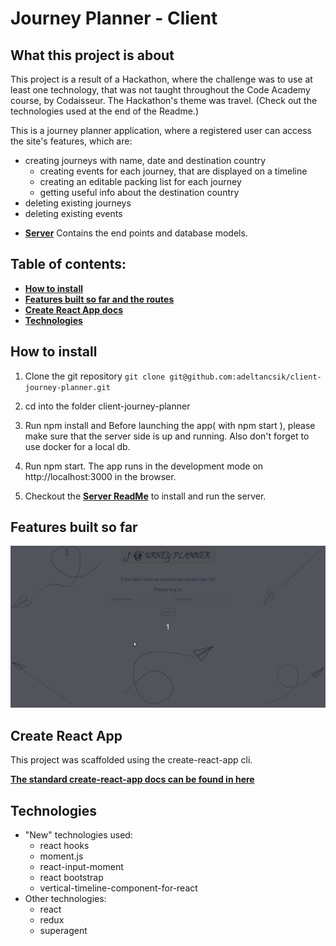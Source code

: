 # Journey Planner - Client

## What this project is about

This project is a result of a Hackathon, where the challenge was to use at least one technology, that was not taught throughout the Code Academy course, by Codaisseur.
The Hackathon's theme was travel.
(Check out the technologies used at the end of the Readme.)

This is a journey planner application, where a registered user can access the site's features, which are:

- creating journeys with name, date and destination country
  - creating events for each journey, that are displayed on a timeline
  - creating an editable packing list for each journey
  - getting useful info about the destination country
- deleting existing journeys
- deleting existing events

* **[Server](https://github.com/adeltancsik/server-journey-planner)**
  Contains the end points and database models.

## Table of contents:

- **[How to install](#how-to-install)**
- **[Features built so far and the routes](#features-built-so-far)**
- **[Create React App docs](#create-react-app)**
- **[Technologies](#technologies)**

## How to install

1. Clone the git repository
   `git clone git@github.com:adeltancsik/client-journey-planner.git`

2. cd into the folder client-journey-planner

3. Run npm install and Before launching the app( with npm start ), please make sure that the server side is up and running. Also don't forget to use docker for a local db.

4. Run npm start. The app runs in the development mode on http://localhost:3000 in the browser.

5. Checkout the **[Server ReadMe](https://github.com/adeltancsik/server-journey-planner)** to install and run the server.

## Features built so far

![](journey-planner.gif)

## Create React App

This project was scaffolded using the create-react-app cli.

**[The standard create-react-app docs can be found in here](./create-react-app-docs.md)**

## Technologies

- "New" technologies used:
  - react hooks
  - moment.js
  - react-input-moment
  - react bootstrap
  - vertical-timeline-component-for-react
- Other technologies:
  - react
  - redux
  - superagent

